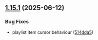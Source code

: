 ## [1.15.1](https://github.com/strumok-app/strumok/compare/v1.15.0...v1.15.1) (2025-06-12)


### Bug Fixes

* playlist item cursor behaviour ([514dda5](https://github.com/strumok-app/strumok/commit/514dda5a8e3f87b5055e17997c2ca331aba15f0c))



